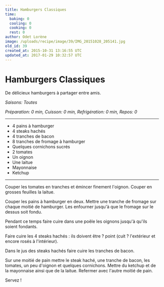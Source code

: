 ```yaml
---
title: Hamburgers Classiques
time:
  baking: 0
  cooling: 0
  cooking: 0
  rest: 0
author: Odet Lorène
image: /uploads/recipe/image/39/IMG_20151028_205141.jpg
old_id: 39
created_at: 2015-10-31 13:16:55 UTC
updated_at: 2017-01-29 10:32:57 UTC
---
```


# Hamburgers Classiques

De délicieux hamburgers à partager entre amis.

_Saisons: Toutes_

_Préparation: 0 min, Cuisson: 0 min, Refrigération: 0 min, Repos: 0_

---

- 4 pains à hamburger
- 4 steaks hachés
- 4 tranches de bacon
- 8 tranches de fromage à hamburger
- Quelques cornichons sucrés
- 2 tomates
- Un oignon
- Une laitue
- Mayonnaise
- Ketchup

---

Couper les tomates en tranches et émincer finement l'oignon. Couper en grosses feuilles la laitue.

Couper les pains à hamburger en deux. Mettre une tranche de fromage sur chaque moitié de hamburger. Les enfourner jusqu'à que le fromage sur le dessus soit fondu.

Pendant ce temps faire cuire dans une poêle les oignons jusqu'à qu'ils soient fondants.

Faire cuire les 4 steaks hachés : ils doivent être ? point (cuit ? l'extérieur et encore rosés à l'intérieur).

Dans le jus des steaks hachés faire cuire les tranches de bacon.

Sur une moitié de pain mettre le steak haché, une tranche de bacon, les tomates, un peu d'oignon et quelques cornichons. Mettre du ketchup et de la mayonnaise ainsi que de la laitue. Refermer avec l'autre moitié de pain.

Servez !
